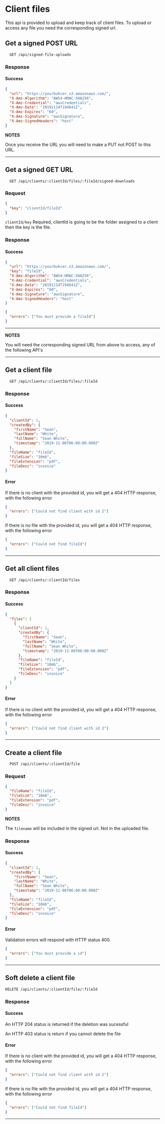 # Client files

This api is provided to upload and keep track of client files.
To upload or access any file you need the corresponding signed url.

## Get a signed POST URL

```http
  GET /api/signed-file-uploads
```

### Response

#### Success

```json
{
  "url": "https://yourbukcer.s3.amazonaws.com/",
  "X-Amz-Algorithm": "AWS4-HMAC-SHA256",
  "X-Amz-Credential": "awsCredentials",
  "X-Amz-Date": "20191114T194641Z",
  "X-Amz-Expires": "60",
  "X-Amz-Signature": "awsSignature",
  "X-Amz-SignedHeaders": "host"
}
```

**NOTES**

Once you receive the URL you will need to make a PUT not POST to this URL.

---

## Get a signed GET URL

```http
  GET /api/clients/:clientId/files/:fileId/signed-downloads
```

### Request

```json
{
  "key": "clientId/fileId"
}
```

`clientId/key` Required, clientId is going to be the folder assigned to a client then the key is the file.

### Response

#### Success

```json
{
  "url": "https://yourbukcer.s3.amazonaws.com/",
  "key": "fileId",
  "X-Amz-Algorithm": "AWS4-HMAC-SHA256",
  "X-Amz-Credential": "awsCredentials",
  "X-Amz-Date": "20191114T194641Z",
  "X-Amz-Expires": "60",
  "X-Amz-Signature": "awsSignature",
  "X-Amz-SignedHeaders": "host"
}
```

```json
{
  "errors": ["You must provide a fileId"]
}
```

---

**NOTES**

You will need the corresponding signed URL from above to access, any of the following API's

---

## Get a client file

```http
  GET /api/clients/:clientId/files/:fileId
```

### Response

#### Success

```json
{
  "clientId": 1,
  "createdBy": {
    "firstName": "Sean",
    "lastName": "White",
    "fullName": "Sean White",
    "timestamp": "2019-11-06T06:00:00.000Z"
  },
  "fileName": "fileId",
  "fileSize": "10mb",
  "fileExtension": "pdf",
  "fileDesc": "invoice"
}
```

#### Error

If there is no client with the provided id, you will get a 404 HTTP response, with the following error

```json
{
  "errors": ["Could not find client with id 2"]
}
```

If there is no file with the provided id, you will get a 404 HTTP response, with the following error

```json
{
  "errors": ["Could not find fileId"]
}
```

---

## Get all client files

```http
  GET /api/clients/:clientId/files
```

### Response

#### Success

```json
{
  "files": [
    {
      "clientId": 1,
      "createdBy": {
        "firstName": "Sean",
        "lastName": "White",
        "fullName": "Sean White",
        "timestamp": "2019-11-06T06:00:00.000Z"
      },
      "fileName": "fileId",
      "fileSize": "10mb",
      "fileExtension": "pdf",
      "fileDesc": "invoice"
    }
  ]
}
```

#### Error

If there is no client with the provided id, you will get a 404 HTTP response, with the following error

```json
{
  "errors": ["Could not find client with id 2"]
}
```

---

## Create a client file

```http
  POST /api/clients/:clientId/file
```

### Request

```json
{
  "fileName": "fileId",
  "fileSize": "10mb",
  "fileExtension": "pdf",
  "fileDesc": "invoice"
}
```

**NOTES**

The `filename` will be included in the signed url. Not in the uploaded file.

### Response

#### Success

```json
{
  "clientId": 1,
  "createdBy": {
    "firstName": "Sean",
    "lastName": "White",
    "fullName": "Sean White",
    "timestamp": "2019-11-06T06:00:00.000Z"
  },
  "fileName": "fileId",
  "fileSize": "10mb",
  "fileExtension": "pdf",
  "fileDesc": "invoice"
}
```

#### Error

Validation errors will respond with HTTP status 400.

```json
{
  "errors": ["You must provide a id"]
}
```

---

## Soft delete a client file

```http
DELETE /api/clients/:clientId/file/:fileId
```

### Response

#### Success

An HTTP 204 status is returned if the deletion was sucessful

An HTTP 403 status is return if you cannot delete the file

#### Error

If there is no client with the provided id, you will get a 404 HTTP response, with the following error

```json
{
  "errors": ["Could not find client with id 2"]
}
```

If there is no file with the provided id, you will get a 404 HTTP response, with the following error

```json
{
  "errors": ["Could not find fileId"]
}
```

---
